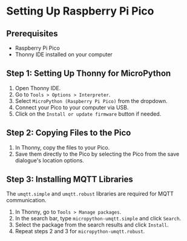 # Setting Up Raspberry Pi Pico

## Prerequisites

- Raspberry Pi Pico
- Thonny IDE installed on your computer

## Step 1: Setting Up Thonny for MicroPython

1. Open Thonny IDE.
2. Go to `Tools > Options > Interpreter`.
3. Select `MicroPython (Raspberry Pi Pico)` from the dropdown.
4. Connect your Pico to your computer via USB.
5. Click on the `Install or update firmware` button if needed.

## Step 2: Copying Files to the Pico

1. In Thonny, copy the files to your Pico.
2. Save them directly to the Pico by selecting the Pico from the save dialogue's location options.

## Step 3: Installing MQTT Libraries

The `umqtt.simple` and `umqtt.robust` libraries are required for MQTT communication.

1. In Thonny, go to `Tools > Manage packages`.
2. In the search bar, type `micropython-umqtt.simple` and click `Search`.
3. Select the package from the search results and click `Install`.
4. Repeat steps 2 and 3 for `micropython-umqtt.robust`.